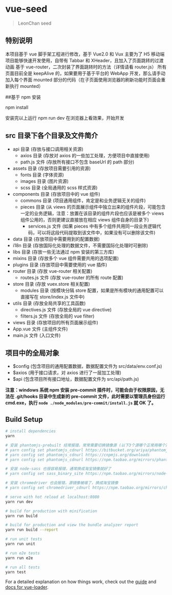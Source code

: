 # vue-seed

> LeonChan seed

## 特别说明

本项目基于 vue 脚手架工程进行修改，基于 Vue2.0 和 Vux
主要为了 H5 移动端项目能够快速开发使用，自带有 Tabbar 和 XHeader，且加入了页面跳转的过渡动画
基于 vue-router，二次封装了界面跳转时的方法（详情请看 router.js）
所有页面目前全是 keepAlive 的，如果要用于基于平台的 WebApp 开发，那么请手动加入每个界面 mounted 部分的代码（在子页面使用浏览器的刷新功能时页面会重新执行 mounted）

##基于 npm 安装

npm install

安装完以上运行 npm run dev 在浏览器上看效果，开始开发

## src 目录下各个目录及文件简介

- api 目录 (存放与接口调用相关资源)
  - axios 目录 (存放对 axios 的一些加工处理，方便项目中直接使用)
  - path.js 文件 (存放所有接口不包含 baseUrl 的 path 部分)
- assets 目录 (存放项目需要引用的资源)
  - fonts 目录 (字体资源)
  - images 目录 (图片资源)
  - scss 目录 (全局通用的 scss 样式资源)
- components 目录 (存放项目中的 vue 组件)
  - commons 目录 (项目通用组件，肯定是和业务逻辑无关的组件)
  - pieces 目录 (从 views 的页面展示组件中独立出来的组件片段，可能包含一定的业务逻辑，注意：放置在该目录的组件片段也应该是被多个 views 组件公用的，否则更建议直接放在相应 views 组件自身的目录下)
    - services.js 文件 (如果 pieces 中有多个组件共用同一段业务逻辑代码，可以将这段代码提取到该文件中，如果没有可以删除该文件)
- data 目录 (存放项目中需要用到的配置数据)
- i18n 目录 (存放国际化处理的数据文件，不需要国际化处理时可删除)
- libs 目录 (存放一些无法通过 npm 安装的第三方库)
- mixins 目录 (存放多个 vue 组件需要共用的选项配置)
- plugins 目录 (存放项目中需要使用的 vue 插件)
- router 目录 (存放 vue-router 相关配置)
  - routes.js 文件 (存放 vue-router 的所有 route 配置)
- store 目录 (存放 vuex.store 相关配置)
  - modules 目录 (按模块分隔 store 配置，如果是所有模块的通用配置可以直接写在 store/index.js 文件中)
- utils 目录 (存放全局共享的工具函数)
  - directives.js 文件 (存放全局的 vue directive)
  - filters.js 文件 (存放全局的 vue filter)
- views 目录 (存放项目的所有页面展示组件)
- App.vue 文件 (主组件文件)
- main.js 文件 (入口文件)

## 项目中的全局对象

- $config (包含项目的通用配置数据，数据配置文件为 src/data/env.conf.js)
- $axios (用于接口请求，对 axios 进行了一层加工处理)
- $api (包含项目所有接口地址，数据配置文件为 src/api/path.js)

**注意：windows 系统 npm 安装 pre-commit 插件时，可能会由于权限原因，无法在 .git/hooks 目录中生成新的 pre-commit 文件，此时需要以管理员身份运行 cmd.exe，执行 `node ./node_modules/pre-commit/install.js` 就 OK 了。**

## Build Setup

```bash
# install dependencies
yarn

# 安装 phantomjs-prebuilt 经常报错，常常需要切换镜像源 (以下3个源哪个正常用哪个)
# yarn config set phantomjs_cdnurl https://bitbucket.org/ariya/phantomjs/downloads
# yarn config set phantomjs_cdnurl https://cnpmjs.org/downloads
# yarn config set phantomjs_cdnurl https://npm.taobao.org/mirrors/phantomjs

# 安装 node-sass 也很容易报错，通常换成淘宝镜像就好了
# yarn config set sass_binary_site https://npm.taobao.org/mirrors/node-sass

# 安装 chromedriver 也会报错，源镜像被墙了，换成淘宝镜像
# yarn config set chromedriver_cdnurl https://npm.taobao.org/mirrors/chromedriver

# serve with hot reload at localhost:8080
yarn run dev

# build for production with minification
yarn run build

# build for production and view the bundle analyzer report
yarn run build --report

# run unit tests
yarn run unit

# run e2e tests
yarn run e2e

# run all tests
yarn test
```

For a detailed explanation on how things work, check out the [guide](http://vuejs-templates.github.io/webpack/) and [docs for vue-loader](http://vuejs.github.io/vue-loader).
